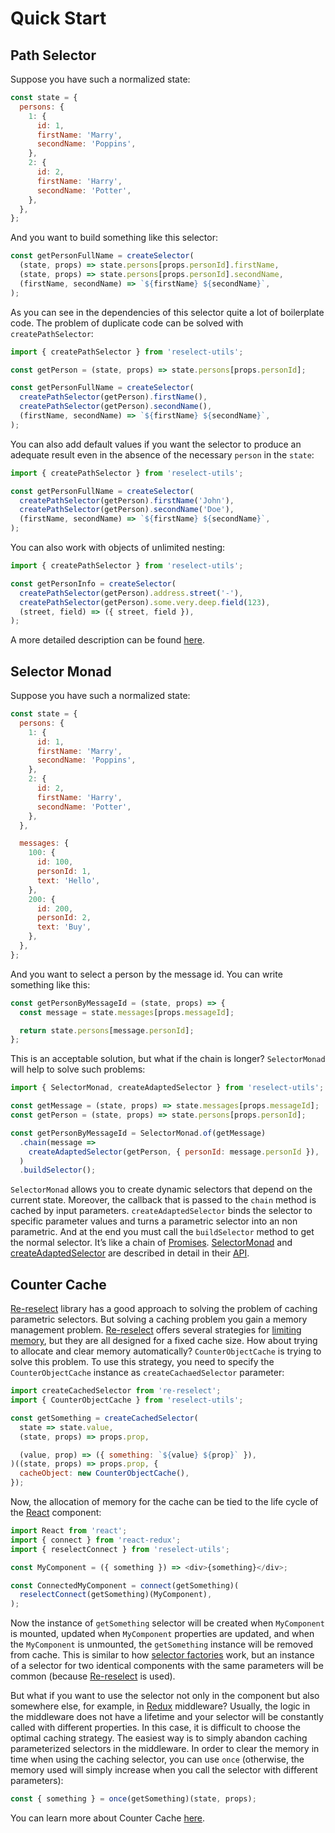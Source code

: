 # Quick Start

## Path Selector

Suppose you have such a normalized state:

```js
const state = {
  persons: {
    1: {
      id: 1,
      firstName: 'Marry',
      secondName: 'Poppins',
    },
    2: {
      id: 2,
      firstName: 'Harry',
      secondName: 'Potter',
    },
  },
};
```

And you want to build something like this selector:

```js
const getPersonFullName = createSelector(
  (state, props) => state.persons[props.personId].firstName,
  (state, props) => state.persons[props.personId].secondName,
  (firstName, secondName) => `${firstName} ${secondName}`,
);
```

As you can see in the dependencies of this selector quite a lot of boilerplate code. The problem of duplicate code can be solved with `createPathSelector`:

```js
import { createPathSelector } from 'reselect-utils';

const getPerson = (state, props) => state.persons[props.personId];

const getPersonFullName = createSelector(
  createPathSelector(getPerson).firstName(),
  createPathSelector(getPerson).secondName(),
  (firstName, secondName) => `${firstName} ${secondName}`,
);
```

You can also add default values if you want the selector to produce an adequate result even in the absence of the necessary `person` in the `state`:

```js
import { createPathSelector } from 'reselect-utils';

const getPersonFullName = createSelector(
  createPathSelector(getPerson).firstName('John'),
  createPathSelector(getPerson).secondName('Doe'),
  (firstName, secondName) => `${firstName} ${secondName}`,
);
```

You can also work with objects of unlimited nesting:

```js
import { createPathSelector } from 'reselect-utils';

const getPersonInfo = createSelector(
  createPathSelector(getPerson).address.street('-'),
  createPathSelector(getPerson).some.very.deep.field(123),
  (street, field) => ({ street, field }),
);
```

A more detailed description can be found [here](/docs/api/createPathSelector.md).

## Selector Monad

Suppose you have such a normalized state:

```js
const state = {
  persons: {
    1: {
      id: 1,
      firstName: 'Marry',
      secondName: 'Poppins',
    },
    2: {
      id: 2,
      firstName: 'Harry',
      secondName: 'Potter',
    },
  },

  messages: {
    100: {
      id: 100,
      personId: 1,
      text: 'Hello',
    },
    200: {
      id: 200,
      personId: 2,
      text: 'Buy',
    },
  },
};
```

And you want to select a person by the message id. You can write something like this:

```js
const getPersonByMessageId = (state, props) => {
  const message = state.messages[props.messageId];

  return state.persons[message.personId];
};
```

This is an acceptable solution, but what if the chain is longer? `SelectorMonad` will help to solve such problems:

```js
import { SelectorMonad, createAdaptedSelector } from 'reselect-utils';

const getMessage = (state, props) => state.messages[props.messageId];
const getPerson = (state, props) => state.persons[props.personId];

const getPersonByMessageId = SelectorMonad.of(getMessage)
  .chain(message =>
    createAdaptedSelector(getPerson, { personId: message.personId }),
  )
  .buildSelector();
```

`SelectorMonad` allows you to create dynamic selectors that depend on the current state. Moreover, the callback that is passed to the `chain` method is cached by input parameters. `createAdaptedSelector` binds the selector to specific parameter values and turns a parametric selector into an non parametric. And at the end you must call the `buildSelector` method to get the normal selector. It’s like a chain of [Promises](https://developer.mozilla.org/ru/docs/Web/JavaScript/Reference/Global_Objects/Promise). [SelectorMonad](/docs/quickstart.md#selector-monad) and [createAdaptedSelector](/docs/api/createAdaptedSelector.md) are described in detail in their [API](/docs/api.md).

## Counter Cache

[Re-reselect](https://github.com/toomuchdesign/re-reselect) library has a good approach to solving the problem of caching parametric selectors. But solving a caching problem you gain a memory management problem. [Re-reselect](https://github.com/toomuchdesign/re-reselect) offers several strategies for [limiting memory](https://github.com/toomuchdesign/re-reselect/tree/master/src/cache#readme), but they are all designed for a fixed cache size. How about trying to allocate and clear memory automatically? `CounterObjectCache` is trying to solve this problem. To use this strategy, you need to specify the `CounterObjectCache` instance as `createCachaedSelector` parameter:

```js
import createCachedSelector from 're-reselect';
import { CounterObjectCache } from 'reselect-utils';

const getSomething = createCachedSelector(
  state => state.value,
  (state, props) => props.prop,

  (value, prop) => ({ something: `${value} ${prop}` }),
)((state, props) => props.prop, {
  cacheObject: new CounterObjectCache(),
});
```

Now, the allocation of memory for the cache can be tied to the life cycle of the [React](https://reactjs.org/) component:

```js
import React from 'react';
import { connect } from 'react-redux';
import { reselectConnect } from 'reselect-utils';

const MyComponent = ({ something }) => <div>{something}</div>;

const ConnectedMyComponent = connect(getSomething)(
  reselectConnect(getSomething)(MyComponent),
);
```

Now the instance of `getSomething` selector will be created when `MyComponent` is mounted, updated when `MyComponent` properties are updated, and when the `MyComponent` is unmounted, the `getSomething` instance will be removed from cache. This is similar to how [selector factories](https://github.com/reduxjs/reselect#sharing-selectors-with-props-across-multiple-component-instances) work, but an instance of a selector for two identical components with the same parameters will be common (because [Re-reselect](https://github.com/toomuchdesign/re-reselect) is used).

But what if you want to use the selector not only in the component but also somewhere else, for example, in [Redux](https://redux.js.org/) middleware? Usually, the logic in the middleware does not have a lifetime and your selector will be constantly called with different properties. In this case, it is difficult to choose the optimal caching strategy. The easiest way is to simply abandon caching parameterized selectors in the middleware. In order to clear the memory in time when using the caching selector, you can use `once` (otherwise, the memory used will simply increase when you call the selector with different parameters):

```js
const { something } = once(getSomething)(state, props);
```

You can learn more about Counter Cache [here](/docs/api/CounterObjectCache.md).
